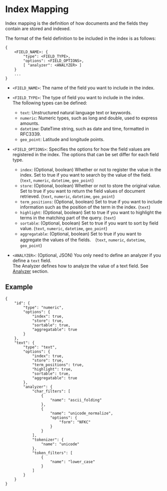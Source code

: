 # Index Mapping

Index mapping is the definition of how documents and the fields they contain are stored and indexed.  

The format of the field definition to be included in the index is as follows:
```
{
    <FIELD_NAME>: {
        "type": <FIELD_TYPE>,
        "options": <FIELD_OPTIONS>,
        [ "analyzer": <ANALYZER> ]
    }
    ...
}
```
- `<FIELD_NAME>`: The name of the field you want to include in the index.  


- `<FIELD_TYPE>`: The type of field you want to include in the index.  
The following types can be defined:
    - `text`: Unstructured natural language text or keywords.
    - `numeric`: Numeric types, such as long and double, used to express amounts.
    - `datetime`: DateTime string, such as date and time, formatted in RFC3339.
    - `geo_point`: Latitude and longitude points.


- `<FIELD_OPTIONS>`:  Specifies the options for how the field values are registered in the index.
The options that can be set differ for each field type.
    - `index`: (Optional, boolean) Whether or not to register the value in the index. Set to true if you want to search by the value of the field. (`text`, `numeric`, `datetime`, `geo_point`)
    - `store`: (Optional, boolean) Whether or not to store the original value. Set to true if you want to return the field values of document retrieved. (`text`, `numeric`, `datetime`, `geo_point`)
    - `term_positions`: (Optional, boolean) Set to true if you want to include information such as the position of the term in the index. (`text`)
    - `highlight`: (Optional, boolean) Set to true if you want to highlight the terms in the matching part of the query. (`text`)
    - `sortable`: (Optional, boolean) Set to true if you want to sort by field value. (`text`, `numeric`, `datetime`, `geo_point`)
    - `aggregatable`: (Optional, boolean) Set to true if you want to aggregate the values of the fields.　(`text`, `numeric`, `datetime`, `geo_point`)


- `<ANALYZER>`: (Optional, JSON) You only need to define an analyzer if you define a `text` field.  
The Analyzer defines how to analyze the value of a text field. See [Analyzer](/analyzer.md) section.


## Example

```
{
    "id": {
        "type": "numeric",
        "options": {
            "index": true,
            "store": true,
            "sortable": true,
            "aggregatable": true
        }
    },
    "text": {
        "type": "text",
        "options": {
            "index": true,
            "store": true,
            "term_positions": true,
            "highlight": true,
            "sortable": true,
            "aggregatable": true
        },
        "analyzer": {
            "char_filters": [
                {
                    "name": "ascii_folding"
                },
                {
                    "name": "unicode_normalize",
                    "options": {
                        "form": "NFKC"
                    }
                }
            ],
            "tokenizer": {
                "name": "unicode"
            },
            "token_filters": [
                {
                    "name": "lower_case"
                }
            ]
        }
    }
}
```